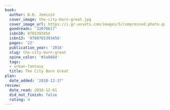 ```yaml
---
book:
  author: N.K. Jemisin
  cover_image: the-city-born-great.jpg
  cover_image_url: https://i.gr-assets.com/images/S/compressed.photo.goodreads.com/books/1497629412l/32076617._SX98_.jpg
  goodreads: '32076617'
  isbn10: 076539345X
  isbn13: '9780765393456'
  pages: '22'
  publication_year: '2016'
  slug: the-city-born-great
  spine_color: '#3a8684'
  tags:
  - urban-fantasy
  title: The City Born Great
plan:
  date_added: '2018-12-17'
review:
  date_read: 2018-12-01
  did_not_finish: false
  rating: 4
---
```

